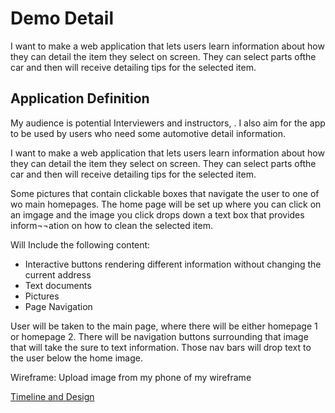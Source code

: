 # Demo Detail
I want to make a web application that lets users learn information about how they can detail the item they select on screen. They can select parts ofthe car and then will receive detailing tips for the selected item.

## Application Definition 
My audience is potential Interviewers and instructors, . I also aim for the app to be used by users who need some automotive detail information. 

I want to make a web application that lets users learn information about how they can detail the item they select on screen. They can select parts ofthe car and then will receive detailing tips for the selected item.

Some pictures that contain clickable boxes that navigate the user to one of wo main homepages. The home page will be set up where you can click on an imgage and the image you click drops down a text box that provides inform¬¬ation on how to clean the selected item. 

Will Include the following content:
-	Interactive buttons rendering different information without changing the current address
-	Text documents
-	Pictures
-	Page Navigation

User will be taken to the main page, where there will be either homepage 1 or homepage 2. There will be navigation buttons surrounding that image that will take the sure to text information. Those nav bars will drop text to the user below the home image. 

Wireframe:
Upload image from my phone of my wireframe

[Timeline and Design](design.md)